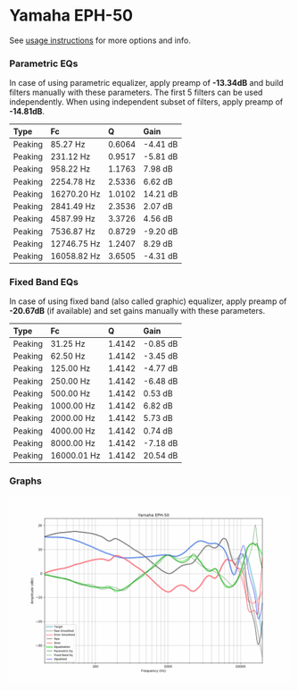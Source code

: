 # Yamaha EPH-50
See [usage instructions](https://github.com/jaakkopasanen/AutoEq#usage) for more options and info.

### Parametric EQs
In case of using parametric equalizer, apply preamp of **-13.34dB** and build filters manually
with these parameters. The first 5 filters can be used independently.
When using independent subset of filters, apply preamp of **-14.81dB**.

| Type    | Fc          |      Q | Gain     |
|:--------|:------------|:-------|:---------|
| Peaking | 85.27 Hz    | 0.6064 | -4.41 dB |
| Peaking | 231.12 Hz   | 0.9517 | -5.81 dB |
| Peaking | 958.22 Hz   | 1.1763 | 7.98 dB  |
| Peaking | 2254.78 Hz  | 2.5336 | 6.62 dB  |
| Peaking | 16270.20 Hz | 1.0102 | 14.21 dB |
| Peaking | 2841.49 Hz  | 2.3536 | 2.07 dB  |
| Peaking | 4587.99 Hz  | 3.3726 | 4.56 dB  |
| Peaking | 7536.87 Hz  | 0.8729 | -9.20 dB |
| Peaking | 12746.75 Hz | 1.2407 | 8.29 dB  |
| Peaking | 16058.82 Hz | 3.6505 | -4.31 dB |

### Fixed Band EQs
In case of using fixed band (also called graphic) equalizer, apply preamp of **-20.67dB**
(if available) and set gains manually with these parameters.

| Type    | Fc          |      Q | Gain     |
|:--------|:------------|:-------|:---------|
| Peaking | 31.25 Hz    | 1.4142 | -0.85 dB |
| Peaking | 62.50 Hz    | 1.4142 | -3.45 dB |
| Peaking | 125.00 Hz   | 1.4142 | -4.77 dB |
| Peaking | 250.00 Hz   | 1.4142 | -6.48 dB |
| Peaking | 500.00 Hz   | 1.4142 | 0.53 dB  |
| Peaking | 1000.00 Hz  | 1.4142 | 6.82 dB  |
| Peaking | 2000.00 Hz  | 1.4142 | 5.73 dB  |
| Peaking | 4000.00 Hz  | 1.4142 | 0.74 dB  |
| Peaking | 8000.00 Hz  | 1.4142 | -7.18 dB |
| Peaking | 16000.01 Hz | 1.4142 | 20.54 dB |

### Graphs
![](./Yamaha%20EPH-50.png)